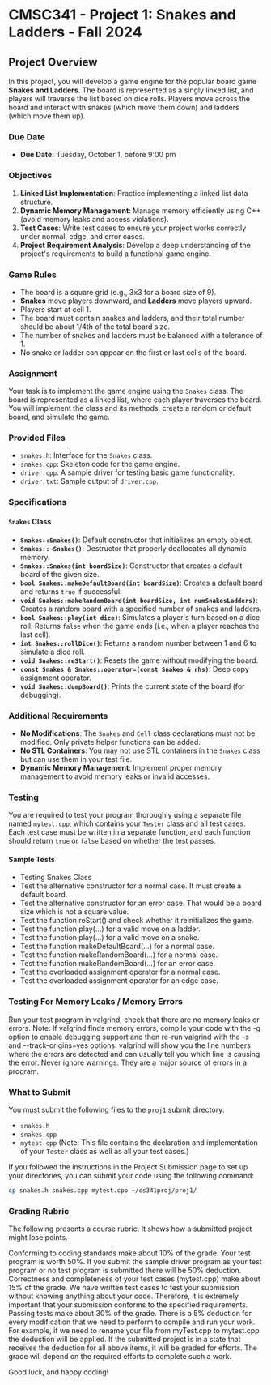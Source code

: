 # CMSC341 - Project 1: Snakes and Ladders - Fall 2024

## Project Overview

In this project, you will develop a game engine for the popular board game **Snakes and Ladders**. The board is represented as a singly linked list, and players will traverse the list based on dice rolls. Players move across the board and interact with snakes (which move them down) and ladders (which move them up).

### Due Date
- **Due Date:** Tuesday, October 1, before 9:00 pm

### Objectives
1. **Linked List Implementation**: Practice implementing a linked list data structure.
2. **Dynamic Memory Management**: Manage memory efficiently using C++ (avoid memory leaks and access violations).
3. **Test Cases**: Write test cases to ensure your project works correctly under normal, edge, and error cases.
4. **Project Requirement Analysis**: Develop a deep understanding of the project's requirements to build a functional game engine.

### Game Rules
- The board is a square grid (e.g., 3x3 for a board size of 9).
- **Snakes** move players downward, and **Ladders** move players upward.
- Players start at cell 1.
- The board must contain snakes and ladders, and their total number should be about 1/4th of the total board size.
- The number of snakes and ladders must be balanced with a tolerance of 1.
- No snake or ladder can appear on the first or last cells of the board.

### Assignment

Your task is to implement the game engine using the `Snakes` class. The board is represented as a linked list, where each player traverses the board. You will implement the class and its methods, create a random or default board, and simulate the game.

### Provided Files
- `snakes.h`: Interface for the `Snakes` class.
- `snakes.cpp`: Skeleton code for the game engine.
- `driver.cpp`: A sample driver for testing basic game functionality.
- `driver.txt`: Sample output of `driver.cpp`.

### Specifications

#### `Snakes` Class
- **`Snakes::Snakes()`**: Default constructor that initializes an empty object.
- **`Snakes::~Snakes()`**: Destructor that properly deallocates all dynamic memory.
- **`Snakes::Snakes(int boardSize)`**: Constructor that creates a default board of the given size.
- **`bool Snakes::makeDefaultBoard(int boardSize)`**: Creates a default board and returns `true` if successful.
- **`void Snakes::makeRandomBoard(int boardSize, int numSnakesLadders)`**: Creates a random board with a specified number of snakes and ladders.
- **`bool Snakes::play(int dice)`**: Simulates a player's turn based on a dice roll. Returns `false` when the game ends (i.e., when a player reaches the last cell).
- **`int Snakes::rollDice()`**: Returns a random number between 1 and 6 to simulate a dice roll.
- **`void Snakes::reStart()`**: Resets the game without modifying the board.
- **`const Snakes & Snakes::operator=(const Snakes & rhs)`**: Deep copy assignment operator.
- **`void Snakes::dumpBoard()`**: Prints the current state of the board (for debugging).

### Additional Requirements
- **No Modifications**: The `Snakes` and `Cell` class declarations must not be modified. Only private helper functions can be added.
- **No STL Containers**: You may not use STL containers in the `Snakes` class but can use them in your test file.
- **Dynamic Memory Management**: Implement proper memory management to avoid memory leaks or invalid accesses.

### Testing
You are required to test your program thoroughly using a separate file named `mytest.cpp`, which contains your `Tester` class and all test cases. Each test case must be written in a separate function, and each function should return `true` or `false` based on whether the test passes.

#### Sample Tests
- Testing Snakes Class
- Test the alternative constructor for a normal case. It must create a default board.
- Test the alternative constructor for an error case. That would be a board size which is not a square value.
- Test the function reStart() and check whether it reinitializes the game.
- Test the function play(...) for a valid move on a ladder.
- Test the function play(...) for a valid move on a snake.
- Test the function makeDefaultBoard(...) for a normal case.
- Test the function makeRandomBoard(...) for a normal case.
- Test the function makeRandomBoard(...) for an error case.
- Test the overloaded assignment operator for a normal case.
- Test the overloaded assignment operator for an edge case.

### Testing For Memory Leaks / Memory Errors
Run your test program in valgrind; check that there are no memory leaks or errors.
Note: If valgrind finds memory errors, compile your code with the -g option to enable debugging support and then re-run valgrind with the -s and --track-origins=yes options. valgrind will show you the line numbers where the errors are detected and can usually tell you which line is causing the error.
Never ignore warnings. They are a major source of errors in a program.

### What to Submit
You must submit the following files to the `proj1` submit directory:

- `snakes.h`
- `snakes.cpp`
- `mytest.cpp` (Note: This file contains the declaration and implementation of your `Tester` class as well as all your test cases.)

If you followed the instructions in the Project Submission page to set up your directories, you can submit your code using the following command:

```bash
cp snakes.h snakes.cpp mytest.cpp ~/cs341proj/proj1/
```
### Grading Rubric
The following presents a course rubric. It shows how a submitted project might lose points.

Conforming to coding standards make about 10% of the grade.
Your test program is worth 50%. If you submit the sample driver program as your test program or no test program is submitted there will be 50% deduction.
Correctness and completeness of your test cases (mytest.cpp) make about 15% of the grade.
We have written test cases to test your submission without knowing anything about your code. Therefore, it is extremely important that your submission conforms to the specified requirements. Passing tests make about 30% of the grade.
There is a 5% deduction for every modification that we need to perform to compile and run your work. For example, if we need to rename your file from myTest.cpp to mytest.cpp the deduction will be applied.
If the submitted project is in a state that receives the deduction for all above items, it will be graded for efforts. The grade will depend on the required efforts to complete such a work.


Good luck, and happy coding!

